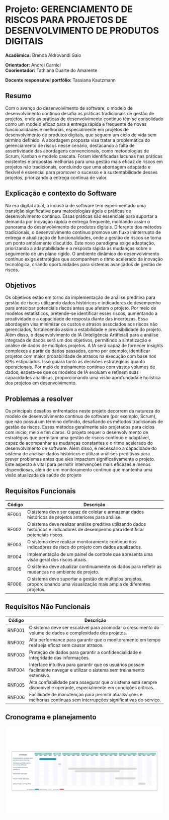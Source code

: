# Projeto: GERENCIAMENTO DE RISCOS PARA PROJETOS DE DESENVOLVIMENTO DE PRODUTOS DIGITAIS

**Acadêmica:** Brenda Aldrovandi Gaio  

**Orientador:** Andrei Carniel  
**Coorientador:** Tathiana Duarte do Amarente

**Docente responsável portfólio:** Tassiana Kautzmann  

## Resumo

Com o avanço do desenvolvimento de software, o modelo de desenvolvimento contínuo desafia as práticas tradicionais de gestão de projetos, onde as práticas de desenvolvimento contínuo têm se consolidado como um modelo eficaz para a entrega rápida e frequente de novas funcionalidades e melhorias, especialmente em projetos de desenvolvimento de produtos digitais, que seguem um ciclo de vida sem término definido. A abordagem proposta visa tratar a problemática do gerenciamento de riscos nesse cenário, destacando a falta de assertividade das abordagens convencionais, como metodologias de Scrum, Kanban e modelo cascata. Foram identificadas lacunas nas práticas existentes e propostas melhorias para uma gestão mais eficaz de riscos em projetos não tradicionais, concluindo que uma abordagem adaptada e flexível é essencial para promover o sucesso e a sustentabilidade desses projetos, priorizando a entrega contínua de valor.

## Explicação e contexto do Software

Na era digital atual, a indústria de software tem experimentado uma transição significativa para metodologias ágeis e práticas de desenvolvimento contínuo. Essas práticas são essenciais para suportar a demanda por inovação rápida e entrega frequente, moldando assim o panorama do desenvolvimento de produtos digitais. Diferente dos métodos tradicionais, o desenvolvimento contínuo promove um fluxo ininterrupto de entrega e atualização de funcionalidades, onde a gestão de riscos se torna um ponto amplamente discutido. Este novo paradigma exige adaptação, priorizando a adaptabilidade e a resposta rápida às mudanças sobre o seguimento de um plano rígido. O ambiente dinâmico do desenvolvimento contínuo exige estratégias que acompanhem o ritmo acelerado da inovação tecnológica, criando oportunidades para sistemas avançados de gestão de riscos.

## Objetivos

Os objetivos estão em torno da implementação de análise preditiva para gestão de riscos utilizando dados históricos e indicadores de desempenho para antecipar potenciais riscos antes que afetem o projeto. Por meio de modelos estatísticos, pretende-se identificar esses riscos, aumentando a proatividade e a capacidade de resposta diante das incertezas. Essa abordagem visa minimizar os custos e atrasos associados aos riscos não gerenciados, fortalecendo assim a estabilidade e previsibilidade do projeto. Além disso, o desenvolvimento de IA (Inteligência Artificial) para a análise integrada de dados será um dos objetivos, permitindo a sintetização e análise de dados de múltiplos projetos. A IA será capaz de fornecer insights complexos a partir de dados passados, como por exemplo, identificar projetos com maior probabilidade de atrasos na execução com base nos KPIs estipulados. Isso guiará tanto as decisões estratégicas quanto operacionais. Por meio de treinamento contínuo com vastos volumes de dados, espera-se que os modelos de IA evoluam e refinem suas capacidades analíticas, proporcionando uma visão aprofundada e holística dos projetos em desenvolvimento.

## Problemas a resolver

Os principais desafios enfrentados neste projeto decorrem da natureza do modelo de desenvolvimento contínuo de software (por exemplo, Scrum), que não possui um término definido, desafiando os métodos tradicionais de gestão de riscos. Esses métodos geralmente são projetados para ciclos com início, meio e fim claros. O projeto requer o desenvolvimento de estratégias que permitam uma gestão de riscos contínuo e adaptável, capaz de acompanhar as mudanças constantes e o ritmo acelerado do desenvolvimento de software. Além disso, é necessário a capacidade do sistema de analisar dados históricos e utilizar análises preditivas para prever problemas antes que eles impactem significativamente o projeto. Este aspecto é vital para permitir intervenções mais eficazes e menos dispendiosas, além de um monitoramento contínuo que mantenha uma visão atualizada da saúde do projeto

## Requisitos Funcionais

| Código  | Descrição                                                                                                                   |
|---------|-------------------------------------------------------------------------------------------------------------------------------|
| RF001   | O sistema deve ser capaz de coletar e armazenar dados históricos de projetos anteriores para análise.                          |
| RF002   | O sistema deve realizar análise preditiva utilizando dados históricos e indicadores de desempenho para identificar potenciais riscos. |
| RF003   | O sistema deve realizar monitoramento contínuo dos indicadores de risco do projeto com dados atualizados.                              |
| RF004   | Implementação de um painel de controle que apresenta uma visão geral dos riscos atuais.             |
| RF005   | O sistema deve atualizar continuamente os dados para refletir as mudanças no ambiente de projeto.                             |
| RF006   | O sistema deve suportar a gestão de múltiplos projetos, proporcionando uma visualização mais ampla de diferentes projetos.   |

## Requisitos Não Funcionais

| Código  | Descrição                                                                                                             |
|---------|-----------------------------------------------------------------------------------------------------------------------|
| RNF001  | O sistema deve ser escalável para acomodar o crescimento do volume de dados e complexidade dos projetos.              |
| RNF002  | Alta performance para garantir que o monitoramento em tempo real seja eficaz sem causar atrasos.                      |
| RNF003  | Proteção de dados para garantir a confidencialidade e integridade das informações.                                    |
| RNF004  | Interface intuitiva para garantir que os usuários possam facilmente navegar e utilizar o sistema sem treinamento extensivo. |
| RNF005  | Alta confiabilidade para assegurar que o sistema está sempre disponível e operante, especialmente em condições críticas. |
| RNF006  | Facilidade de manutenção para permitir atualizações e melhorias contínuas sem interrupções significativas do serviço.  |

## Cronograma e planejamento

![Visualização das etapas previstas para o desenvolvimento e conclusão do portfólio de projeto](./Cronograma%20TCC.png)
